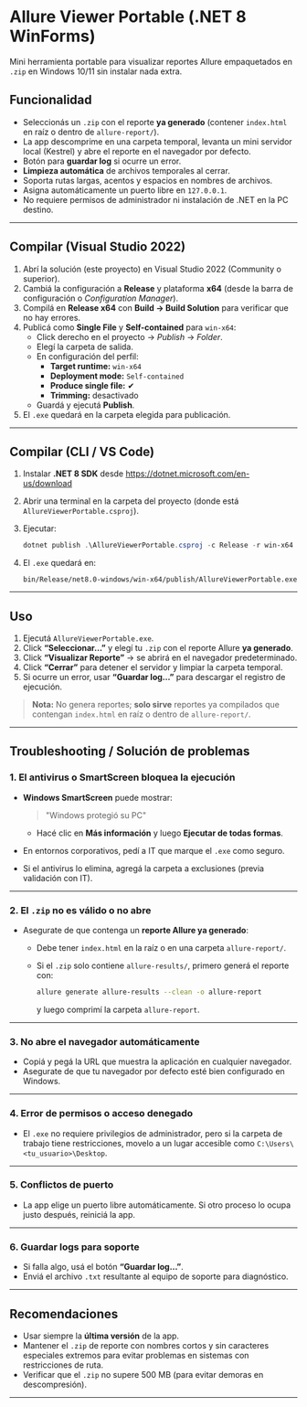 # Allure Viewer Portable (.NET 8 WinForms)

Mini herramienta portable para visualizar reportes Allure empaquetados en `.zip` en Windows 10/11 sin instalar nada extra.

## Funcionalidad
- Seleccionás un `.zip` con el reporte **ya generado** (contener `index.html` en raíz o dentro de `allure-report/`).
- La app descomprime en una carpeta temporal, levanta un mini servidor local (Kestrel) y abre el reporte en el navegador por defecto.
- Botón para **guardar log** si ocurre un error.
- **Limpieza automática** de archivos temporales al cerrar.
- Soporta rutas largas, acentos y espacios en nombres de archivos.
- Asigna automáticamente un puerto libre en `127.0.0.1`.
- No requiere permisos de administrador ni instalación de .NET en la PC destino.

---

## Compilar (Visual Studio 2022)
1. Abrí la solución (este proyecto) en Visual Studio 2022 (Community o superior).
2. Cambiá la configuración a **Release** y plataforma **x64** (desde la barra de configuración o *Configuration Manager*).
3. Compilá en **Release x64** con **Build → Build Solution** para verificar que no hay errores.
4. Publicá como **Single File** y **Self-contained** para `win-x64`:
   - Click derecho en el proyecto → *Publish* → *Folder*.
   - Elegí la carpeta de salida.
   - En configuración del perfil:
     - **Target runtime:** `win-x64`
     - **Deployment mode:** `Self-contained`
     - **Produce single file:** ✔
     - **Trimming:** desactivado
   - Guardá y ejecutá **Publish**.
5. El `.exe` quedará en la carpeta elegida para publicación.

---

## Compilar (CLI / VS Code)
1. Instalar **.NET 8 SDK** desde https://dotnet.microsoft.com/en-us/download
2. Abrir una terminal en la carpeta del proyecto (donde está `AllureViewerPortable.csproj`).
3. Ejecutar:
   ```powershell
   dotnet publish .\AllureViewerPortable.csproj -c Release -r win-x64 -p:PublishSingleFile=true -p:SelfContained=true

4. El `.exe` quedará en:

   ```
   bin/Release/net8.0-windows/win-x64/publish/AllureViewerPortable.exe
   ```

---

## Uso

1. Ejecutá `AllureViewerPortable.exe`.
2. Click **“Seleccionar…”** y elegí tu `.zip` con el reporte Allure **ya generado**.
3. Click **“Visualizar Reporte”** → se abrirá en el navegador predeterminado.
4. Click **“Cerrar”** para detener el servidor y limpiar la carpeta temporal.
5. Si ocurre un error, usar **“Guardar log…”** para descargar el registro de ejecución.

> **Nota:** No genera reportes; **solo sirve** reportes ya compilados que contengan `index.html` en raíz o dentro de `allure-report/`.

---

## Troubleshooting / Solución de problemas

### 1. El antivirus o SmartScreen bloquea la ejecución

* **Windows SmartScreen** puede mostrar:

  > "Windows protegió su PC"

  * Hacé clic en **Más información** y luego **Ejecutar de todas formas**.
* En entornos corporativos, pedí a IT que marque el `.exe` como seguro.
* Si el antivirus lo elimina, agregá la carpeta a exclusiones (previa validación con IT).

---

### 2. El `.zip` no es válido o no abre

* Asegurate de que contenga un **reporte Allure ya generado**:

  * Debe tener `index.html` en la raíz o en una carpeta `allure-report/`.
  * Si el `.zip` solo contiene `allure-results/`, primero generá el reporte con:

    ```bash
    allure generate allure-results --clean -o allure-report
    ```

    y luego comprimí la carpeta `allure-report`.

---

### 3. No abre el navegador automáticamente

* Copiá y pegá la URL que muestra la aplicación en cualquier navegador.
* Asegurate de que tu navegador por defecto esté bien configurado en Windows.

---

### 4. Error de permisos o acceso denegado

* El `.exe` no requiere privilegios de administrador, pero si la carpeta de trabajo tiene restricciones, movelo a un lugar accesible como `C:\Users\<tu_usuario>\Desktop`.

---

### 5. Conflictos de puerto

* La app elige un puerto libre automáticamente. Si otro proceso lo ocupa justo después, reiniciá la app.

---

### 6. Guardar logs para soporte

* Si falla algo, usá el botón **“Guardar log…”**.
* Enviá el archivo `.txt` resultante al equipo de soporte para diagnóstico.

---

## Recomendaciones

* Usar siempre la **última versión** de la app.
* Mantener el `.zip` de reporte con nombres cortos y sin caracteres especiales extremos para evitar problemas en sistemas con restricciones de ruta.
* Verificar que el `.zip` no supere 500 MB (para evitar demoras en descompresión).

---